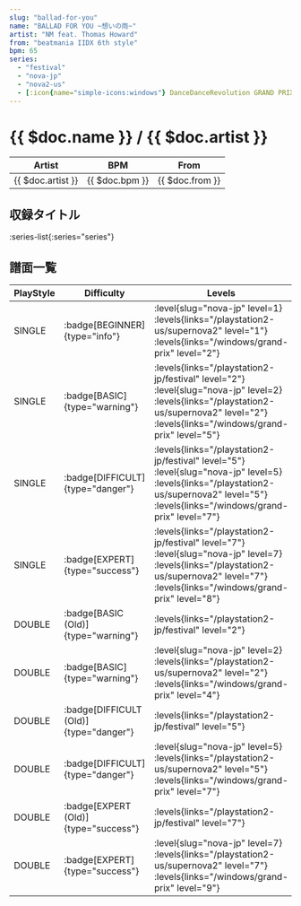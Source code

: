 ```yaml
---
slug: "ballad-for-you"
name: "BALLAD FOR YOU ~想いの雨~"
artist: "NM feat. Thomas Howard"
from: "beatmania IIDX 6th style"
bpm: 65
series:
  - "festival"
  - "nova-jp"
  - "nova2-us"
  - [:icon{name="simple-icons:windows"} DanceDanceRevolution GRAND PRIX (グランプリプレー)](/windows/grand-prix)
---
```


# {{ $doc.name }} / {{ $doc.artist }}

|Artist|BPM|From|
|------|---|----|
|{{ $doc.artist }}|{{ $doc.bpm }}|{{ $doc.from }}|

## 収録タイトル

:series-list{:series="series"}

## 譜面一覧

|PlayStyle|Difficulty|Levels|Notes|Movie|
|---------|----------|------|-----|-----|
|SINGLE| :badge[BEGINNER]{type="info"}|<div class="field is-grouped is-grouped-multiline"> :level{slug="nova-jp" level=1} :levels{links="/playstation2-us/supernova2" level="1"}  :levels{links="/windows/grand-prix" level="2"}</div>|52/0||
|SINGLE| :badge[BASIC]{type="warning"}|<div class="field is-grouped is-grouped-multiline"> :levels{links="/playstation2-jp/festival" level="2"} :level{slug="nova-jp" level=2} :levels{links="/playstation2-us/supernova2" level="2"}  :levels{links="/windows/grand-prix" level="5"}</div>|104/10||
|SINGLE| :badge[DIFFICULT]{type="danger"}|<div class="field is-grouped is-grouped-multiline"> :levels{links="/playstation2-jp/festival" level="5"} :level{slug="nova-jp" level=5} :levels{links="/playstation2-us/supernova2" level="5"}  :levels{links="/windows/grand-prix" level="7"}</div>|150/27||
|SINGLE| :badge[EXPERT]{type="success"}|<div class="field is-grouped is-grouped-multiline"> :levels{links="/playstation2-jp/festival" level="7"} :level{slug="nova-jp" level=7} :levels{links="/playstation2-us/supernova2" level="7"}  :levels{links="/windows/grand-prix" level="8"}</div>|212/26||
|DOUBLE| :badge[BASIC (Old)]{type="warning"}|<div class="field is-grouped is-grouped-multiline"> :levels{links="/playstation2-jp/festival" level="2"}</div>|102/11||
|DOUBLE| :badge[BASIC]{type="warning"}|<div class="field is-grouped is-grouped-multiline"> :level{slug="nova-jp" level=2} :levels{links="/playstation2-us/supernova2" level="2"}  :levels{links="/windows/grand-prix" level="4"}</div>|75/9||
|DOUBLE| :badge[DIFFICULT (Old)]{type="danger"}|<div class="field is-grouped is-grouped-multiline"> :levels{links="/playstation2-jp/festival" level="5"}</div>|155/7||
|DOUBLE| :badge[DIFFICULT]{type="danger"}|<div class="field is-grouped is-grouped-multiline"> :level{slug="nova-jp" level=5} :levels{links="/playstation2-us/supernova2" level="5"}  :levels{links="/windows/grand-prix" level="7"}</div>|164/8||
|DOUBLE| :badge[EXPERT (Old)]{type="success"}|<div class="field is-grouped is-grouped-multiline"> :levels{links="/playstation2-jp/festival" level="7"}</div>|208/6||
|DOUBLE| :badge[EXPERT]{type="success"}|<div class="field is-grouped is-grouped-multiline"> :level{slug="nova-jp" level=7} :levels{links="/playstation2-us/supernova2" level="7"}  :levels{links="/windows/grand-prix" level="9"}</div>|245/21||

